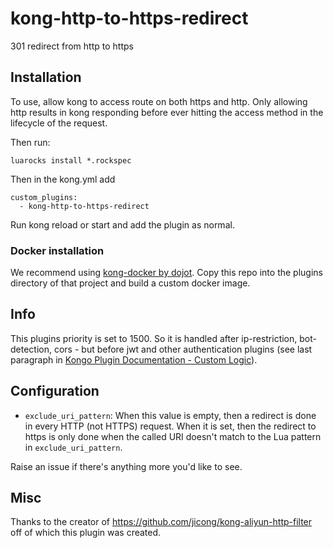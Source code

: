 # kong-http-to-https-redirect
301 redirect from http to https

## Installation
To use, allow kong to access route on both https and http. Only allowing http results in kong responding before ever hitting the access method in the lifecycle of the request.

Then run:
```
luarocks install *.rockspec
```

Then in the kong.yml add 

```
custom_plugins:
  - kong-http-to-https-redirect
```

Run kong reload or start and add the plugin as normal.

### Docker installation
We recommend using [kong-docker by dojot](https://github.com/dojot/kong). Copy this repo into the plugins directory of that project and build a custom docker image.

## Info

This plugins priority is set to 1500.
So it is handled after ip-restriction, bot-detection, cors - but before jwt and other authentication plugins
(see last paragraph in [Kongo Plugin Documentation - Custom Logic](https://docs.konghq.com/0.14.x/plugin-development/custom-logic/)).



## Configuration

* `exclude_uri_pattern`: 
    When this value is empty, then a redirect is done in every HTTP (not HTTPS) request.
    When it is set, then the redirect to https is only done when the called URI doesn't match to the Lua pattern in `exclude_uri_pattern`.

Raise an issue if there's anything more you'd like to see.

## Misc

Thanks to the creator of https://github.com/jicong/kong-aliyun-http-filter off of which this plugin was created.
